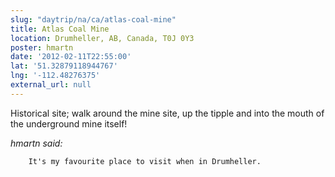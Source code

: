 ```yaml
---
slug: "daytrip/na/ca/atlas-coal-mine"
title: Atlas Coal Mine
location: Drumheller, AB, Canada, T0J 0Y3
poster: hmartn
date: '2012-02-11T22:55:00'
lat: '51.32879118944767'
lng: '-112.48276375'
external_url: null
---
```


Historical site; walk around the mine site, up the tipple and into the mouth of the underground mine itself!

<em>hmartn said:</em>

        It's my favourite place to visit when in Drumheller.
